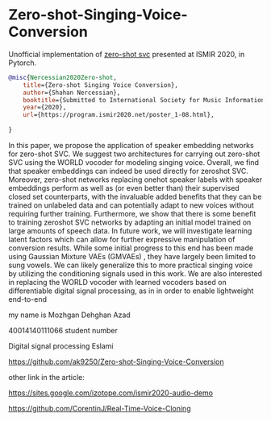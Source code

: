 # Zero-shot-Singing-Voice-Conversion

Unofficial implementation of <a href="https://program.ismir2020.net/poster_1-08.html">zero-shot svc</a> presented at ISMIR 2020, in Pytorch.

```bibtex
@misc{Nercessian2020Zero-shot,
    title={Zero-shot Singing Voice Conversion},
    author={Shahan Nercessian},
    booktitle={Submitted to International Society for Music Information Retrieval},
    year={2020},
    url={https://program.ismir2020.net/poster_1-08.html},
    
}
```

In this paper, we propose the application of speaker embedding networks for zero-shot SVC. We suggest two architectures for carrying out zero-shot SVC using the WORLD vocoder for modeling singing voice. Overall, we find that speaker embeddings can indeed be used directly for zeroshot SVC. Moreover, zero-shot networks replacing onehot speaker labels with speaker embeddings perform as well as (or even better than) their supervised closed set counterparts, with the invaluable added benefits that they can be trained on unlabeled data and can potentially adapt to new voices without requiring further training. Furthermore, we show that there is some benefit to training zeroshot SVC networks by adapting an initial model trained on large amounts of speech data. In future work, we will investigate learning latent factors which can allow for further expressive manipulation of conversion results. While some initial progress to this end has been made using Gaussian Mixture VAEs (GMVAEs) , they have largely been limited to sung vowels. We can likely generalize this to more practical singing voice by utilizing the conditioning signals used in this work. We are also interested in replacing the WORLD vocoder with learned vocoders based on differentiable digital signal processing, as in in order to enable lightweight end-to-end 


my name is Mozhgan Dehghan Azad

40014140111066 student number

Digital signal processing Eslami


https://github.com/ak9250/Zero-shot-Singing-Voice-Conversion


other link in the article:

  https://sites.google.com/izotope.com/ismir2020-audio-demo
  
  https://github.com/CorentinJ/Real-Time-Voice-Cloning
